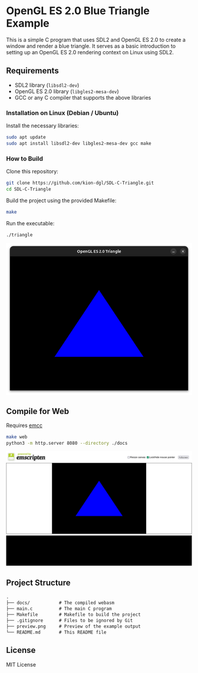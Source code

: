 # OpenGL ES 2.0 Blue Triangle Example

This is a simple C program that uses SDL2 and OpenGL ES 2.0 to create a window and render a blue triangle. It serves as a basic introduction to setting up an OpenGL ES 2.0 rendering context on Linux using SDL2.

## Requirements

- SDL2 library (`libsdl2-dev`)
- OpenGL ES 2.0 library (`libgles2-mesa-dev`)
- GCC or any C compiler that supports the above libraries

### Installation on Linux (Debian / Ubuntu)

Install the necessary libraries:

```bash
sudo apt update
sudo apt install libsdl2-dev libgles2-mesa-dev gcc make
```

### How to Build

Clone this repository:

```bash
git clone https://github.com/kion-dgl/SDL-C-Triangle.git
cd SDL-C-Triangle
```

Build the project using the provided Makefile:

```bash
make
```

Run the executable:

```bash
./triangle
```

![Preview](./preview.png)

## Compile for Web

Requires [emcc](https://emscripten.org/docs/getting_started/downloads.html)

```bash
make web
python3 -m http.server 8080 --directory ./docs
```

![Preview](./web.png)

## Project Structure

```
.
├── docs/           # The compiled webasm
├── main.c          # The main C program
├── Makefile        # Makefile to build the project
├── .gitignore      # Files to be ignored by Git
├── preview.png     # Preview of the example output
└── README.md       # This README file
```

## License

MIT License
